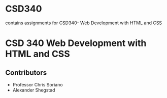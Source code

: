 # CSD340
contains assignments for CSD340- Web Development with HTML and CSS

<h1> CSD 340 Web Development with HTML and CSS </h1>

<h2> Contributors </h2>

<ul>
    <li> Professor Chris Soriano </li>
    <li> Alexander Shegstad </li>
</ul>